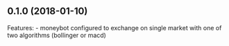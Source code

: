 ## 0.1.0 (2018-01-10)
Features:
	- moneybot configured to exchange on single market with one of two algorithms (bollinger or macd)
